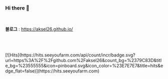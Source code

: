 ### Hi there 👋
</br>



<!--
**aksel26/aksel26** is a ✨ _special_ ✨ repository because its `README.md` (this file) appears on your GitHub profile.

Here are some ideas to get you started:

- 🔭 I’m currently working on ...
- 🌱 I’m currently learning ...
- 👯 I’m looking to collaborate on ...
- 🤔 I’m looking for help with ...
- 💬 Ask me about ...
- 📫 How to reach me: ...
- 😄 Pronouns: ...
- ⚡ Fun fact: ...
-->

**블로그** : https://aksel26.github.io/ 

</br>
</br>
</br>
[![Hits](https://hits.seeyoufarm.com/api/count/incr/badge.svg?url=https%3A%2F%2Fgithub.com%2Faksel26&count_bg=%2379C83D&title_bg=%23555555&icon=pinboard.svg&icon_color=%23E7E7E7&title=hits&edge_flat=false)](https://hits.seeyoufarm.com)
